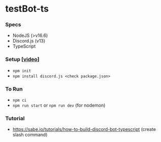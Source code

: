 # testBot-ts

### Specs
- NodeJS (>v16.6)
- Discord.js (v13)
- TypeScript

### Setup [[video](https://youtu.be/j_sD9udZnCk)]
- ```npm init```
- ```npm install discord.js <check package.json>```

### To Run
- ```npm ci```
- ```npm run start``` or ```npm run dev``` (for nodemon)

### Tutorial
- https://sabe.io/tutorials/how-to-build-discord-bot-typescript (create slash command)
